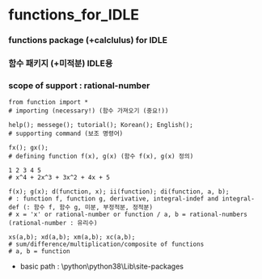 # functions_for_IDLE
### functions package (+calclulus) for IDLE
### 함수 패키지 (+미적분) IDLE용 
### scope of support : rational-number
```
from function import *
# importing (necessary!) (함수 가져오기 (중요!))
```
```
help(); messege(); tutorial(); Korean(); English();
# supporting command (보조 명령어)
```
```
fx(); gx();
# defining function f(x), g(x) (함수 f(x), g(x) 정의)
```
```
1 2 3 4 5 
# x^4 + 2x^3 + 3x^2 + 4x + 5
```
```
f(x); g(x); d(function, x); ii(function); di(function, a, b);
# : function f, function g, derivative, integral-indef and integral-def (: 함수 f, 함수 g, 미분, 부정적분, 정적분)
# x = 'x' or rational-number or function / a, b = rational-numbers (rational-number : 유리수)
```
```
xs(a,b); xd(a,b); xm(a,b); xc(a,b);
# sum/difference/multiplication/composite of functions
# a, b = function
```
- basic path : \python\python38\Lib\site-packages

